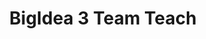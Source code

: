 ---
layout: post
title: BigIdea 3 Team Teach
description: Big Idea 3 Team Teach - Manas, Arhaan, Ahmad
permalink: /teach/bigidea3
comments: true
---